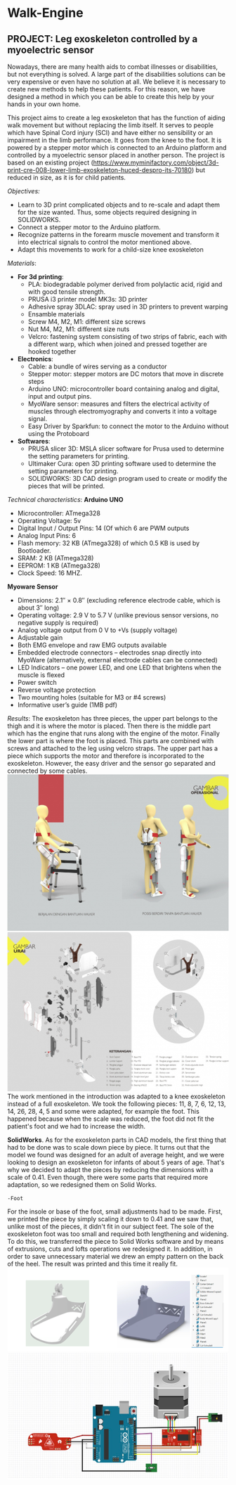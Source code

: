 # Walk-Engine 
## PROJECT: Leg exoskeleton controlled by a myoelectric sensor
Nowadays, there are many health aids to combat illnesses or disabilities, but not everything is solved. A large part of the disabilities solutions can be very expensive or even have no solution at all. We believe it is necessary to create new methods to help these patients. For this reason, we have designed a method in which you can be able to create this help by your hands in your own home.

This project aims to create a leg exoskeleton that has the function of aiding walk movement but without replacing the limb itself.  It serves to people which have Spinal Cord injury (SCI) and have either no sensibility or an impairment in the limb performance.  It goes from the knee to the foot.  It is powered by a stepper motor which is connected to an Arduino platform and controlled by a myoelectric sensor placed in another person.  The project is based on an existing project (https://www.myminifactory.com/object/3d-print-cre-008-lower-limb-exoskeleton-huced-despro-its-70180) but reduced in size, as it is for child patients.

_Objectives:_
- Learn to 3D print complicated objects and to re-scale and adapt them for the size wanted.  Thus, some objects required designing in SOLIDWORKS.
- Connect a stepper motor to the Arduino platform.
- Recognize patterns in the forearm muscle movement and transform it into electrical signals to control the motor mentioned above.
- Adapt this movements to work for a child-size knee exoskeleton 

_Materials_:
- **For 3d printing**:
  - PLA: biodegradable polymer derived from polylactic acid, rigid and with good tensile strength. 
  - PRUSA i3 printer model MK3s: 3D printer 
  - Adhesive spray 3DLAC: spray used in 3D printers to prevent warping
  - Ensamble materials
  - Screw M4, M2, M1: different size screws
  - Nut M4, M2, M1: different size nuts
  - Velcro: fastening system consisting of two strips of fabric, each with a different warp, which when joined and pressed together are hooked together
- **Electronics**:
  - Cable: a bundle of wires serving as a conductor
  - Stepper motor: stepper motors are DC motors that move in discrete steps
  - Arduino UNO: microcontroller board containing analog and digital, input and output pins. 
  - MyoWare sensor: measures and filters the electrical activity of muscles through electromyography and converts it into a voltage signal. 
  - Easy Driver by Sparkfun: to connect the motor to the Arduino without using the Protoboard
- **Softwares**:
  - PRUSA slicer 3D: MSLA slicer software for Prusa used to determine the setting parameters for printing. 
  - Ultimaker Cura: open 3D printing software used to determine the setting parameters for printing.
  - SOLIDWORKS: 3D CAD design program used to create or modify the pieces that will be printed.

_Technical characteristics_:
**Arduino UNO**
  - Microcontroller: ATmega328
  - Operating Voltage: 5v
  - Digital Input / Output Pins: 14 (Of which 6 are PWM outputs
  - Analog Input Pins: 6
  - Flash memory: 32 KB (ATmega328) of which 0.5 KB is used by Bootloader.
  - SRAM: 2 KB (ATmega328)
  - EEPROM: 1 KB (ATmega328)
  - Clock Speed: 16 MHZ.

**Myoware Sensor**
  - Dimensions: 2.1″ × 0.8″ (excluding reference electrode cable, which is about  3″ long) 
  - Operating voltage: 2.9 V to 5.7 V (unlike previous sensor versions, no negative supply is required)
  - Analog voltage output from 0 V to +Vs (supply voltage)
  - Adjustable gain
  - Both EMG envelope and raw EMG outputs available
  - Embedded electrode connectors – electrodes snap directly into MyoWare (alternatively, external electrode cables can be connected)
  - LED Indicators – one power LED, and one LED that brightens when the muscle is flexed
  - Power switch
  - Reverse voltage protection
  - Two mounting holes (suitable for M3 or #4 screws)
  - Informative user’s guide (1MB pdf)

_Results_:
The exoskeleton has three pieces, the upper part belongs to the thigh and it is where the motor is placed.  Then there is the middle part which has the engine that runs along with the engine of the motor.  Finally the lower part is where the foot is placed.  This parts are combined with screws and attached to the leg using velcro straps.
The upper part has a piece which supports the motor and therefore is incorporated to the exoskeleton.  However, the easy driver and the sensor go separated and connected by some cables.
![initial](https://github.com/roboticsuic/Walk-Engine/blob/main/Images/initial1.jpeg)
![pieces](https://github.com/roboticsuic/Walk-Engine/blob/main/Images/intial_pieces.jpeg)
The work mentioned in the introduction was adapted to a knee exoskeleton instead of a full exoskeleton.  We took the following pieces: 11, 8, 7, 6, 12, 13, 14, 26, 28, 4, 5 and some were adapted, for example the foot.  This happened because when the scale was reduced, the foot did not fit the patient's foot and we had to increase the width.

**SolidWorks**. 
As for the exoskeleton parts in CAD models, the first thing that had to be done was to scale down piece by piece. It turns out that the model we found was designed for an adult of average height, and we were looking to design an exoskeleton for infants of about 5 years of age. That's why we decided to adapt the pieces by reducing the dimensions with a scale of 0.41.
Even though, there were some parts that required more adaptation, so we redesigned them on  Solid Works.

    -Foot
For the insole or base of the foot, small adjustments had to be made. First, we printed the piece by simply scaling it down to 0.41 and we saw that, unlike most of the pieces, it didn't fit in our subject feet. The sole of the exoskeleton foot was too small and required both lengthening and widening. To do this, we transferred the piece to Solid Works software and by means of extrusions, cuts and lofts operations we redesigned it. In addition, in order to save unnecessary material we drew an empty pattern on the back of the heel. The result was printed and this time it really fit.
![foot](https://github.com/roboticsuic/Walk-Engine/blob/main/Images/foot.png)
![scheme](https://github.com/roboticsuic/Walk-Engine/blob/main/Images/scheme.png)
